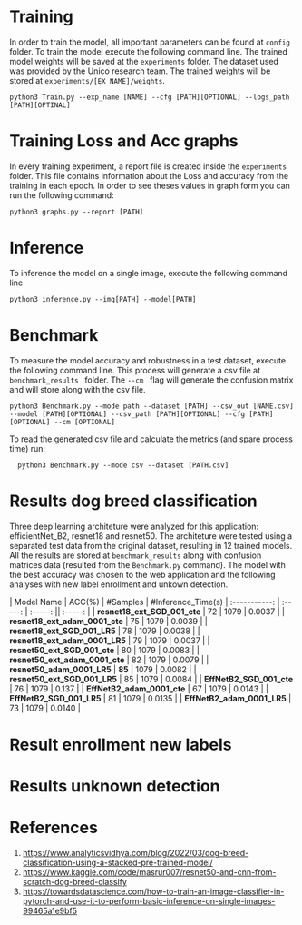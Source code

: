 # Training
In order to train the model, all important parameters can be found at ```config``` folder. To train the model execute the following command line. The trained model weights will be saved at the ```experiments``` folder. The dataset used was provided by the Unico research team. The trained weights will be stored at ```experiments/[EX_NAME]/weights```.

```
python3 Train.py --exp_name [NAME] --cfg [PATH][OPTIONAL] --logs_path [PATH][OPTINAL] 
```

# Training Loss and Acc graphs
In every training experiment, a report file is created inside the ```experiments``` folder. This file contains information about the Loss and accuracy from the training in each epoch. In order to see theses values in graph form you can run the following command:
```
python3 graphs.py --report [PATH]
```

# Inference
To inference the model on a single image, execute the following command line
```
python3 inference.py --img[PATH] --model[PATH]
```

# Benchmark
To measure the model accuracy and robustness in a test dataset, execute the following command line. This process will generate a csv file at ```benchmark_results ``` folder. The ```--cm ``` flag will generate the confusion matrix and will store along with the csv file.
```
python3 Benchmark.py --mode path --dataset [PATH] --csv_out [NAME.csv] --model [PATH][OPTIONAL] --csv_path [PATH][OPTIONAL] --cfg [PATH][OPTIONAL] --cm [OPTIONAL]
```
To read the generated csv file and calculate the metrics (and spare process time) run:
```
  python3 Benchmark.py --mode csv --dataset [PATH.csv]
```

# Results dog breed classification
Three deep learning architeture were analyzed for this application: efficientNet_B2, resnet18 and resnet50. The architeture were tested using a separated test data from the original dataset, resulting in 12 trained models. All the results are stored at ```benchmark_results``` along with confusion matrices data (resulted from the ``` Benchmark.py ``` command). The model with the best accuracy was chosen to the web application and the following analyses with new label enrollment and unkown detection. 

| Model Name | ACC(%) | #Samples | #Inference_Time(s)
|  :-----------:    | :-----:  | :-----:  || :-----:  |
| **resnet18_ext_SGD_001_cte** | 72 | 1079 |  0.0037 |
| **resnet18_ext_adam_0001_cte** | 75 | 1079 |  0.0039 |
| **resnet18_ext_SGD_001_LR5** | 78 | 1079 |  0.0038 |
| **resnet18_ext_adam_0001_LR5** | 79 | 1079 | 0.0037 |
| **resnet50_ext_SGD_001_cte** | 80 | 1079 | 0.0083 |
| **resnet50_ext_adam_0001_cte** | 82 | 1079 | 0.0079 |
| **resnet50_adam_0001_LR5** | **85** | 1079 | 0.0082 |
| **resnet50_ext_SGD_001_LR5** | 85 | 1079 | 0.0084 |
| **EffNetB2_SGD_001_cte** | 76 | 1079 |  0.137 | 
| **EffNetB2_adam_0001_cte** | 67 | 1079 | 0.0143 |
| **EffNetB2_SGD_001_LR5** | 81 | 1079 | 0.0135 |
| **EffNetB2_adam_0001_LR5** | 73 | 1079 | 0.0140 |

# Result enrollment new labels



# Results unknown detection

<!--| **resnet18_SGD_001_LR5** | 0 | 0 |  0 |
| **resnet18_adam_0001_LR5** | 0 | 0 |  0 |
| **EffNetB2_ext_SGD_001_LR5** | 0 | 0 |  0 |
| **EffNetB2_ext_adam_0001_LR5** | 0 | 0 | 0 |
| **EffNetB2_ext_SGD_001_cte** | 0 | 0 | 0 |
| **EffNetB2_ext_adam_0001_cte** | 0 | 0 | 0 |
| **resnet50_ext_adam_0001_LR5** | 0 | 0 | 0 |
| **resnet50_SGD_001_LR5** | 0 | 0 | 0 |
| **resnet50_SGD_001_cte** | 0 | 0 | 0 |
| **resnet50_adam_0001_cte** | 0 | 0 | 0 |
| **resnet18_SGD_001_cte** | 0 | 0 | 0 |
| **resnet18_adam_0001_cte** | 0 | 0 |  0 |-->

# References
1. https://www.analyticsvidhya.com/blog/2022/03/dog-breed-classification-using-a-stacked-pre-trained-model/
2. https://www.kaggle.com/code/masrur007/resnet50-and-cnn-from-scratch-dog-breed-classify
3. https://towardsdatascience.com/how-to-train-an-image-classifier-in-pytorch-and-use-it-to-perform-basic-inference-on-single-images-99465a1e9bf5
